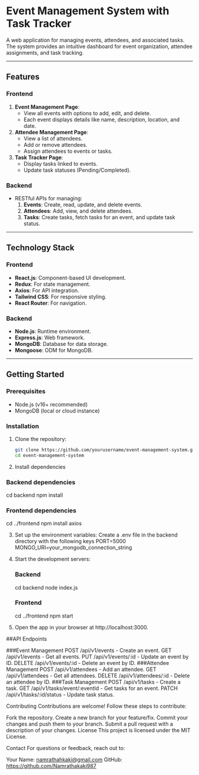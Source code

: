 # Event Management System with Task Tracker

A web application for managing events, attendees, and associated tasks. The system provides an intuitive dashboard for event organization, attendee assignments, and task tracking.

---

## Features

### Frontend
1. **Event Management Page**:
   - View all events with options to add, edit, and delete.
   - Each event displays details like name, description, location, and date.
2. **Attendee Management Page**:
   - View a list of attendees.
   - Add or remove attendees.
   - Assign attendees to events or tasks.
3. **Task Tracker Page**:
   - Display tasks linked to events.
   - Update task statuses (Pending/Completed).

### Backend
- RESTful APIs for managing:
  1. **Events**: Create, read, update, and delete events.
  2. **Attendees**: Add, view, and delete attendees.
  3. **Tasks**: Create tasks, fetch tasks for an event, and update task status.

---

## Technology Stack

### Frontend
- **React.js**: Component-based UI development.
- **Redux**: For state management.
- **Axios**: For API integration.
- **Tailwind CSS**: For responsive styling.
- **React Router**: For navigation.

### Backend
- **Node.js**: Runtime environment.
- **Express.js**: Web framework.
- **MongoDB**: Database for data storage.
- **Mongoose**: ODM for MongoDB.

---

## Getting Started

### Prerequisites
- Node.js (v16+ recommended)
- MongoDB (local or cloud instance)

### Installation

1. Clone the repository:
   ```bash
   git clone https://github.com/yourusername/event-management-system.git
   cd event-management-system
2. Install dependencies
 ### Backend dependencies
cd backend
npm install

### Frontend dependencies
cd ../frontend
npm install axios 

3. Set up the environment variables:
   Create a .env file in the backend directory with the following keys
PORT=5000
MONGO_URI=your_mongodb_connection_string

4. Start the development servers:
   ### Backend
   cd backend
   node index.js

   ### Frontend
   cd ../frontend
   npm start

5. Open the app in your browser at http://localhost:3000.

   
##API Endpoints

###Event Management
POST /api/v1/events - Create an event.
GET /api/v1/events - Get all events.
PUT /api/v1/events/:id - Update an event by ID.
DELETE /api/v1/events/:id - Delete an event by ID.
###Attendee Management
POST /api/v1/attendees - Add an attendee.
GET /api/v1/attendees - Get all attendees.
DELETE /api/v1/attendees/:id - Delete an attendee by ID.
###Task Management
POST /api/v1/tasks - Create a task.
GET /api/v1/tasks/event/:eventId - Get tasks for an event.
PATCH /api/v1/tasks/:id/status - Update task status.

Contributing
Contributions are welcome! Follow these steps to contribute:

Fork the repository.
Create a new branch for your feature/fix.
Commit your changes and push them to your branch.
Submit a pull request with a description of your changes.
License
This project is licensed under the MIT License.

Contact
For questions or feedback, reach out to:

Your Name: namrathahkaki@gmail.com
GitHub: https://github.com/Namrathakaki987





